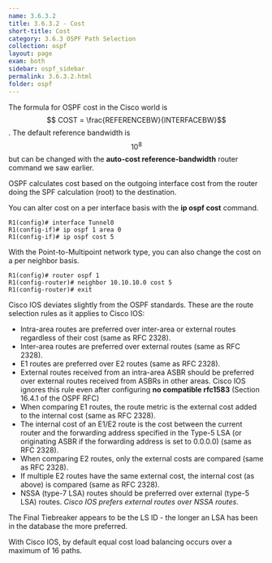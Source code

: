 ```yaml
---
name: 3.6.3.2
title: 3.6.3.2 - Cost
short-title: Cost
category: 3.6.3 OSPF Path Selection
collection: ospf
layout: page
exam: both
sidebar: ospf_sidebar
permalink: 3.6.3.2.html
folder: ospf
---
```

The formula for OSPF cost in the Cisco world is $$ COST = \frac{REFERENCEBW}{INTERFACEBW}$$. The default reference bandwidth is $$10^8$$ but can be changed with the **auto-cost reference-bandwidth** router command we saw earlier.

OSPF calculates cost based on the outgoing interface cost from the router doing the SPF calculation (root) to the destination.

You can alter cost on a per interface basis with the **ip ospf cost** command.
```
R1(config)# interface Tunnel0
R1(config-if)# ip ospf 1 area 0
R1(config-if)# ip ospf cost 5
```

With the Point-to-Multipoint network type, you can also change the cost on a per neighbor basis.
```
R1(config)# router ospf 1
R1(config-router)# neighbor 10.10.10.0 cost 5
R1(config-router)# exit
```

Cisco IOS deviates slightly from the OSPF standards. These are the route selection rules as it applies to Cisco IOS:
- Intra-area routes are preferred over inter-area or external routes regardless of their cost (same as RFC 2328).
- Inter-area routes are preferred over external routes (same as RFC 2328).
- E1 routes are preferred over E2 routes (same as RFC 2328).
- External routes received from an intra-area ASBR should be preferred over external routes received from ASBRs in other areas. Cisco IOS ignores this rule even after configuring **no compatible rfc1583** (Section 16.4.1 of the OSPF RFC)
- When comparing E1 routes, the route metric is the external cost added to the internal cost (same as RFC 2328).
- The internal cost of an E1/E2 route is the cost between the current router and the forwarding address specified in the Type-5 LSA (or originating ASBR if the forwarding address is set to 0.0.0.0) (same as RFC 2328).
- When comparing E2 routes, only the external costs are compared (same as RFC 2328).
- If multiple E2 routes have the same external cost, the internal cost (as above) is compared (same as RFC 2328).
- NSSA (type-7 LSA) routes should be preferred over external (type-5 LSA) routes. *Cisco IOS prefers external routes over NSSA routes*.

The Final Tiebreaker appears to be the LS ID - the longer an LSA has been in the database the more preferred.

With Cisco IOS, by default equal cost load balancing occurs over a maximum of 16 paths.
